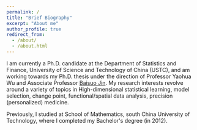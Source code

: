 ```yaml
---
permalink: /
title: "Brief Biography"
excerpt: "About me"
author_profile: true
redirect_from: 
  - /about/
  - /about.html
---
```


I am currently a Ph.D. candidate at the Department of Statistics and Finance, University of Science and Technology of China (USTC), and am working towards my Ph.D. thesis under the direction of Professor Yaohua Wu and Associate Professor [Baisuo Jin](http://staff.ustc.edu.cn/~jbs/). My research interests revolve around a variety of topics in High-dimensional statistical learning, model selection, change point, functional/spatial data analysis, precision (personalized) medicine.

Previously, I studied at School of Mathematics, south China University of Technology, where I completed my Bachelor's degree (in 2012). 

